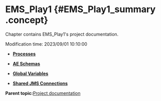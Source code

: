 # EMS\_Play1 {#EMS_Play1_summary .concept}

Chapter contains EMS\_Play1's project documentation.

Modification time: 2023/09/01 10:10:00

-   **[Processes](../../projects/EMS_Play1/common/process.md)**  

-   **[AE Schemas](../../projects/EMS_Play1/common/aeschema.md)**  

-   **[Global Variables](../../projects/EMS_Play1/common/substvar.md)**  

-   **[Shared JMS Connections](../../projects/EMS_Play1/common/sharedjmscon.md)**  


**Parent topic:**[Project documentation](../../projects/projects.md)

